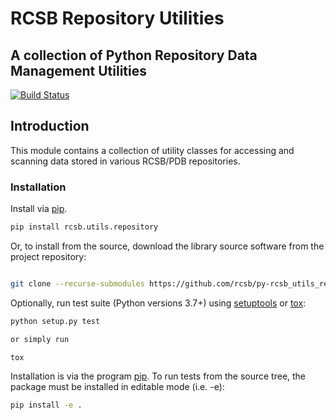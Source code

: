 # RCSB Repository Utilities

## A collection of Python Repository Data Management Utilities

[![Build Status](https://dev.azure.com/rcsb/RCSB%20PDB%20Python%20Projects/_apis/build/status/rcsb.py-rcsb_db?branchName=master)](https://dev.azure.com/rcsb/RCSB%20PDB%20Python%20Projects/_build/latest?definitionId=12&branchName=master)

## Introduction

This module contains a collection of utility classes for accessing and scanning data
stored in various RCSB/PDB repositories.

### Installation

Install via [pip](https://pypi.python.org/pypi/pip).

```bash
pip install rcsb.utils.repository
```

Or, to install from the source, download the library source software from the project repository:

```bash

git clone --recurse-submodules https://github.com/rcsb/py-rcsb_utils_repository.git

```

Optionally, run test suite (Python versions 3.7+) using
[setuptools](https://setuptools.readthedocs.io/en/latest/) or
[tox](http://tox.readthedocs.io/en/latest/example/platform.html):

```bash
python setup.py test

or simply run

tox
```

Installation is via the program [pip](https://pypi.python.org/pypi/pip).  To run tests
from the source tree, the package must be installed in editable mode (i.e. -e):

```bash
pip install -e .
```
